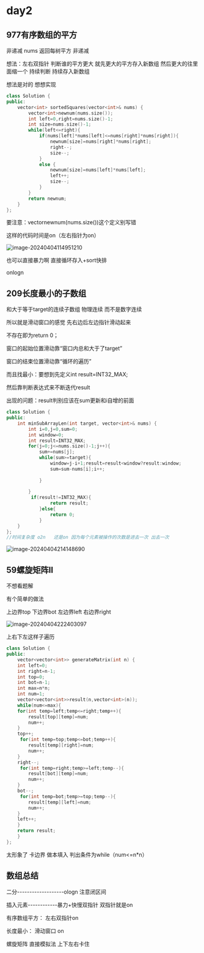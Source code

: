 # day2

## 977有序数组的平方

非递减 nums 返回每树平方 非递减

想法：左右双指针 判断谁的平方更大 就先更大的平方存入新数组 然后更大的往里面缩一个 持续判断 持续存入新数组

想法是对的 想想实现

```cpp
class Solution {
public:
    vector<int> sortedSquares(vector<int>& nums) {
        vector<int>newnum(nums.size());
        int left=0,right=nums.size()-1;
        int size=nums.size()-1;
        while(left<=right){
            if(nums[left]*nums[left]<=nums[right]*nums[right]){
                newnum[size]=nums[right]*nums[right];
                right--;
                size--;
            }
            else {
                newnum[size]=nums[left]*nums[left];
                left++;
                size--;
            }
        }
        return newnum;
    }
};
```

要注意：vector<int>newnum(nums.size())这个定义别写错

这样的代码时间是on（左右指针为on）

![image-20240404114951210](https://cdn.jsdelivr.net/gh/ChristophLevi/AlgorithmPractice@master/image-20240404114951210.png)

也可以直接暴力啊 直接循环存入+sort快排

onlogn

## 209长度最小的子数组

和大于等于target的连续子数组 物理连续 而不是数字连续

所以就是滑动窗口的感觉 先右边后左边指针滑动起来

不存在即为return 0；

窗口的起始位置滑动靠“窗口内总和大于了target”

窗口的结束位置滑动靠“循环的遍历”

而且找最小：要想到先定义int result=INT32_MAX;

然后靠判断表达式来不断迭代result

出现的问题：result判别应该在sum更新和i自增的前面

```cpp
class Solution {
public:
    int minSubArrayLen(int target, vector<int>& nums) {
        int i=0,j=0,sum=0;
        int window=0;
        int result=INT32_MAX;
        for(j=0;j<=nums.size()-1;j++){
            sum+=nums[j];
            while(sum>=target){
                window=j-i+1;result=result<window?result:window;
                sum=sum-nums[i];i++;
                
            }
       
        }    
         if(result!=INT32_MAX){
                return result;
            }else{
                return 0;
            }
    }
};
//时间复杂度 o2n   还是on 因为每个元素被操作的次数是进去一次 出去一次
```

![image-20240404214148690](https://cdn.jsdelivr.net/gh/ChristophLevi/AlgorithmPractice@master/image-20240404214148690.png)

## 59螺旋矩阵II

不想看题解

有个简单的做法

上边界top 下边界bot 左边界left 右边界right

![image-20240404222403097](https://cdn.jsdelivr.net/gh/ChristophLevi/AlgorithmPractice@master/image-20240404222403097.png)

上右下左这样子遍历

```cpp
class Solution {
public:
    vector<vector<int>> generateMatrix(int n) {
    int left=0;
    int right=n-1;
    int top=0;
    int bot=n-1;
    int max=n*n;
    int num=1;
    vector<vector<int>>result(n,vector<int>(n));
    while(num<=max){
    for(int temp=left;temp<=right;temp++){
        result[top][temp]=num;
        num++;
    }
    top++;
     for(int temp=top;temp<=bot;temp++){
        result[temp][right]=num;
        num++;
    }
    right--;
     for(int temp=right;temp>=left;temp--){
        result[bot][temp]=num;
        num++;
    }
    bot--;
     for(int temp=bot;temp>=top;temp--){
        result[temp][left]=num;
        num++;
    }
    left++;
    }
    return result;
    }
};

```

太形象了 卡边界 做本填入 判出条件为while（num<=n*n）

## 数组总结

二分-------------------ologn 注意闭区间

插入元素------------暴力+快慢双指针 双指针就是on

有序数组平方： 左右双指针on

长度最小：    滑动窗口 on

螺旋矩阵 直接模拟法 上下左右卡住
